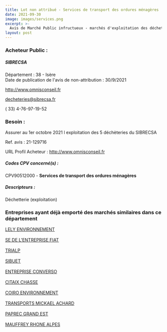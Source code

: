 ```yaml
---
title: Lot non attribué - Services de transport des ordures ménagères
date: 2021-09-30
image: images/services.png
excerpt: >-
  Avis de Marché Public infructueux - marchés d'exploitation des décheteries
layout: post
---
```


### Acheteur Public :
##### SIBRECSA
Département : 38 - Isère<br/>
Date de publication de l'avis de non-attribution : 30/9/2021


http://www.omnisconseil.fr

decheteries@sibrecsa.fr

( 33) 4-76-97-19-52
### Besoin :

Assurer au 1er octobre 2021 l exploitation des 5 déchèteries du SIBRECSA

Ref. avis : 21-129716

URL Profil Acheteur : http://www.omnisconseil.fr

##### Codes CPV concerné(s) :
CPV90512000 - **Services de transport des ordures ménagères** <br/>

##### Descripteurs :
Déchetterie (exploitation) <br/>

### Entreprises ayant déjà emporté des marchés similaires dans ce département
<a href="/entreprise-543/siren-064503089">LELY ENVIRONNEMENT</a><br/><br/>
<a href="/entreprise-549/siren-344074877">SE DE L'ENTREPRISE FIAT</a><br/><br/>
<a href="/entreprise-551/siren-353525355">TRIALP</a><br/><br/>
<a href="/entreprise-552/siren-381263540">SIBUET</a><br/><br/>
<a href="/entreprise-554/siren-393353941">ENTREPRISE CONVERSO</a><br/><br/>
<a href="/entreprise-564/siren-480141555">CITAIX CHASSE</a><br/><br/>
<a href="/entreprise-577/siren-802309617">COIRO ENVIRONNEMENT</a><br/><br/>
<a href="/entreprise-581/siren-849790712">TRANSPORTS MICKAEL ACHARD</a><br/><br/>
<a href="/entreprise-582/siren-954506127">PAPREC GRAND EST</a><br/><br/>
<a href="/entreprise-582/siren-957502412">MAUFFREY RHONE ALPES</a><br/><br/>
